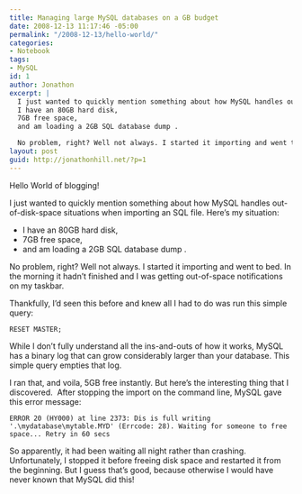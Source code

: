 ```yaml
---
title: Managing large MySQL databases on a GB budget
date: 2008-12-13 11:17:46 -05:00
permalink: "/2008-12-13/hello-world/"
categories:
- Notebook
tags:
- MySQL
id: 1
author: Jonathon
excerpt: |
  I just wanted to quickly mention something about how MySQL handles out-of-disk-space situations when importing an SQL file. Here's my situation:
  I have an 80GB hard disk,
  7GB free space,
  and am loading a 2GB SQL database dump .

  No problem, right? Well not always. I started it importing and went to bed. In the morning it hadn't finished and I was getting out-of-space notifications on my taskbar.
layout: post
guid: http://jonathonhill.net/?p=1
---
```


Hello World of blogging!

I just wanted to quickly mention something about how MySQL handles out-of-disk-space situations when importing an SQL file. Here&#8217;s my situation:

  * I have an 80GB hard disk,
  * 7GB free space,
  * and am loading a 2GB SQL database dump .

No problem, right? Well not always. I started it importing and went to bed. In the morning it hadn&#8217;t finished and I was getting out-of-space notifications on my taskbar.

Thankfully, I&#8217;d seen this before and knew all I had to do was run this simple query:

`RESET MASTER;`

While I don&#8217;t fully understand all the ins-and-outs of how it works, MySQL has a binary log that can grow considerably larger than your database. This simple query empties that log.

I ran that, and voila, 5GB free instantly. But here&#8217;s the interesting thing that I discovered.  After stopping the import on the command line, MySQL gave this error message:

`ERROR 20 (HY000) at line 2373: Dis is full writing '.\mydatabase\mytable.MYD' (Errcode: 28). Waiting for someone to free space... Retry in 60 secs`

So apparently, it had been waiting all night rather than crashing. Unfortunately, I stopped it before freeing disk space and restarted it from the beginning. But I guess that&#8217;s good, because otherwise I would have never known that MySQL did this!